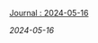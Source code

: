 <!-- POST CONTENT TEMPLATE -->
<p class="post-title">
    <a href="https://danny.ayers.name/blog/2024-05-16.html">
        Journal : 2024-05-16
    </a>
</p>
<article class="post-content">
    
</article>
<em>2024-05-16</em>